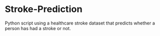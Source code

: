 # Stroke-Prediction
Python script using a healthcare stroke dataset that predicts whether a person has had a stroke or not.
